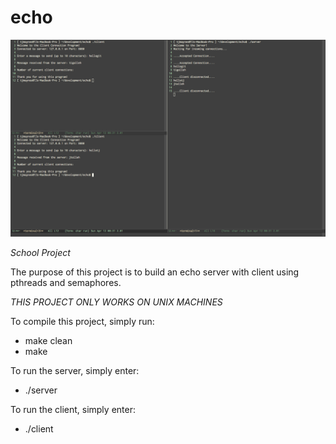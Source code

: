 # echo

![screenshot](/c/echo/screenshots/1.png)

*School Project*

The purpose of this project is to build an echo server with client using pthreads and semaphores.

*THIS PROJECT ONLY WORKS ON UNIX MACHINES*

To compile this project, simply run:

* make clean
* make

To run the server, simply enter:

* ./server

To run the client, simply enter:

* ./client
